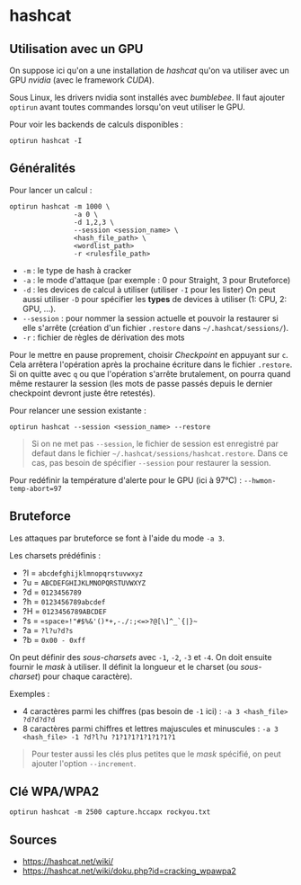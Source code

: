 # hashcat

## Utilisation avec un GPU

On suppose ici qu'on a une installation de *hashcat* qu'on va utiliser avec
un GPU *nvidia* (avec le framework *CUDA*).

Sous Linux, les drivers nvidia sont installés avec *bumblebee*. Il faut
ajouter `optirun` avant toutes commandes lorsqu'on veut utiliser le GPU.

Pour voir les backends de calculs disponibles :
```
optirun hashcat -I
```

## Généralités

Pour lancer un calcul :
```
optirun hashcat -m 1000 \
                -a 0 \
                -d 1,2,3 \
                --session <session_name> \
                <hash_file_path> \
                <wordlist_path>
                -r <rulesfile_path>
```

- `-m` : le type de hash à cracker
- `-a` : le mode d'attaque (par exemple : 0 pour Straight, 3 pour Bruteforce)
- `-d` : les devices de calcul à utiliser (utiliser `-I` pour les lister)
         On peut aussi utiliser `-D` pour spécifier les **types** de devices
         à utiliser (1: CPU, 2: GPU, ...).
- `--session` : pour nommer la session actuelle et pouvoir la restaurer
                si elle s'arrête (création d'un fichier `.restore` dans
                `~/.hashcat/sessions/`).
- `-r` : fichier de règles de dérivation des mots

Pour le mettre en pause proprement, choisir *Checkpoint* en appuyant sur `c`.
Cela arrêtera l'opération après la prochaine écriture dans le fichier
`.restore`. Si on quitte avec `q` ou que l'opération s'arrête brutalement,
on pourra quand même restaurer la session (les mots de passe passés depuis
le dernier checkpoint devront juste être retestés).

Pour relancer une session existante :
```
optirun hashcat --session <session_name> --restore
```

> Si on ne met pas `--session`, le fichier de session est enregistré
  par defaut dans le fichier `~/.hashcat/sessions/hashcat.restore`.
  Dans ce cas, pas besoin de spécifier `--session` pour restaurer la session.

Pour redéfinir la température d'alerte pour le GPU (ici à 97°C) :
`--hwmon-temp-abort=97`

## Bruteforce

Les attaques par bruteforce se font à l'aide du mode `-a 3`.

Les charsets prédéfinis :

- ?l = `abcdefghijklmnopqrstuvwxyz`
- ?u = `ABCDEFGHIJKLMNOPQRSTUVWXYZ`
- ?d = `0123456789`
- ?h = `0123456789abcdef`
- ?H = `0123456789ABCDEF`
- ?s = ``«space»!"#$%&'()*+,-./:;<=>?@[\]^_`{|}~``
- ?a = `?l?u?d?s`
- ?b = `0x00 - 0xff`

On peut définir des *sous-charsets* avec `-1`, `-2`, `-3` et `-4`.
On doit ensuite fournir le *mask* à utiliser. Il définit la longueur et le
charset (ou *sous-charset*) pour chaque caractère).

Exemples :

- 4 caractères parmi les chiffres (pas besoin de `-1` ici) :
  `-a 3 <hash_file> ?d?d?d?d`
- 8 caractères parmi chiffres et lettres majuscules et minuscules :
 `-a 3 <hash_file> -1 ?d?l?u ?1?1?1?1?1?1?1?1`

> Pour tester aussi les clés plus petites que le *mask* spécifié, on peut
  ajouter l'option `--increment`.

## Clé WPA/WPA2

```
optirun hashcat -m 2500 capture.hccapx rockyou.txt
```

## Sources

- <https://hashcat.net/wiki/>
- <https://hashcat.net/wiki/doku.php?id=cracking_wpawpa2>
